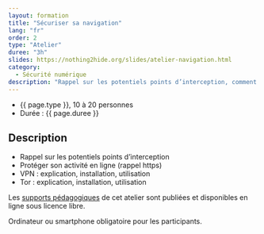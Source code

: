 ```yaml
---
layout: formation
title: "Sécuriser sa navigation"
lang: "fr"
order: 2
type: "Atelier"
duree: "3h"
slides: https://nothing2hide.org/slides/atelier-navigation.html
category: 
  - Sécurité numérique
description: "Rappel sur les potentiels points d’interception, comment protéger son activité en ligne, comprendre https, les VPN et Tor."
---
```


- {{ page.type }}, 10 à 20 personnes
- Durée : {{ page.duree }}

Description
---------

- Rappel sur les potentiels points d’interception
- Protéger son activité en ligne (rappel https)
- VPN : explication, installation, utilisation
- Tor : explication, installation, utilisation

Les [supports pédagogiques]({{page.slides}}) de cet atelier sont publiées et disponibles en ligne sous licence libre.

Ordinateur ou smartphone obligatoire pour les participants.
